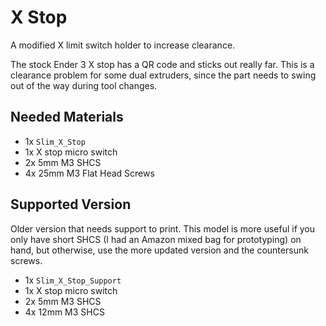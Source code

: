 # X Stop

A modified X limit switch holder to increase clearance.

The stock Ender 3 X stop has a QR code and sticks out really far.  This is a clearance problem for some dual extruders, since the part needs to swing out of the way during tool changes.

## Needed Materials

- 1x `Slim_X_Stop`
- 1x X stop micro switch
- 2x 5mm M3 SHCS
- 4x 25mm M3 Flat Head Screws

## Supported Version

Older version that needs support to print.
This model is more useful if you only have short SHCS (I had an Amazon mixed bag for prototyping) on hand, but otherwise, use the more updated version and the countersunk screws.

- 1x `Slim_X_Stop_Support`
- 1x X stop micro switch
- 2x 5mm M3 SHCS
- 4x 12mm M3 SHCS
